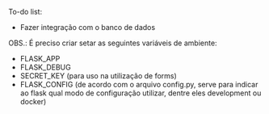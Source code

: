 To-do list:
- Fazer integração com o banco de dados

OBS.:
É preciso criar setar as seguintes variáveis de ambiente:
- FLASK_APP
- FLASK_DEBUG
- SECRET_KEY (para uso na utilização de forms)
- FLASK_CONFIG (de acordo com o arquivo config.py, serve para indicar ao flask qual modo de configuração utilizar, dentre eles development ou docker)